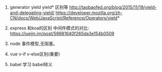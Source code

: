1. generator
yield yield* 区别等
http://taobaofed.org/blog/2015/11/19/yield-and-delegating-yield/
https://developer.mozilla.org/zh-CN/docs/Web/JavaScript/Reference/Operators/yield*

2. express 和koa的区别
中间件模式的对比:
https://juejin.im/post/59881640f265da3e154b0509

3. node 事件模型,无阻塞。

4. vue v-if v-else区别(重要)


5. babel 学习
babel转义